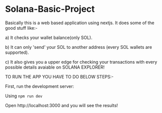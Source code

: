 
# Solana-Basic-Project

Basically this is a web based application using nextjs. It does some of the good stuff like:-

a) It checks your wallet balance(only SOL).

b) It can only 'send' your SOL to another address (every SOL wallets are supported).

c) It also gives you a upper edge for checking your transactions with every possible details avaiable on SOLANA EXPLORER!

TO RUN THE APP YOU HAVE TO DO BELOW STEPS:-

First, run the development server:

Using 
`npm run dev`

Open http://localhost:3000 and you will see the results!
